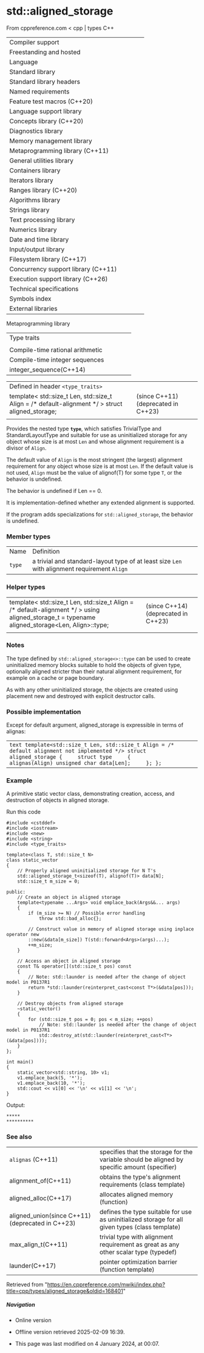 # std::aligned_storage

From cppreference.com
< cpp‎ | types
C++

|  |  |  |  |  |
| --- | --- | --- | --- | --- |
| Compiler support | | | | |
| Freestanding and hosted | | | | |
| Language | | | | |
| Standard library | | | | |
| Standard library headers | | | | |
| Named requirements | | | | |
| Feature test macros (C++20) | | | | |
| Language support library | | | | |
| Concepts library (C++20) | | | | |
| Diagnostics library | | | | |
| Memory management library | | | | |
| Metaprogramming library (C++11) | | | | |
| General utilities library | | | | |
| Containers library | | | | |
| Iterators library | | | | |
| Ranges library (C++20) | | | | |
| Algorithms library | | | | |
| Strings library | | | | |
| Text processing library | | | | |
| Numerics library | | | | |
| Date and time library | | | | |
| Input/output library | | | | |
| Filesystem library (C++17) | | | | |
| Concurrency support library (C++11) | | | | |
| Execution support library (C++26) | | | | |
| Technical specifications | | | | |
| Symbols index | | | | |
| External libraries | | | | |

Metaprogramming library

|  |  |  |  |  |
| --- | --- | --- | --- | --- |
| Type traits | | | | |
| |  |  |  |  |  | | --- | --- | --- | --- | --- | | Type categories | | | | | | is_void(C++11) | | | | | | is_null_pointer(C++11)(DR\*) | | | | | | |  |  |  |  |  | | --- | --- | --- | --- | --- | | is_array(C++11) | | | | | | is_pointer(C++11) | | | | | | is_enum(C++11) | | | | | | is_union(C++11) | | | | | | is_class(C++11) | | | | | | is_function(C++11) | | | | | | is_reference(C++11) | | | | | | |  |  |  |  |  | | --- | --- | --- | --- | --- | | is_object(C++11) | | | | | | is_scalar(C++11) | | | | | | is_compound(C++11) | | | | | | is_integral(C++11) | | | | | | is_floating_point(C++11) | | | | | | is_fundamental(C++11) | | | | | | is_arithmetic(C++11) | | | | | | | is_lvalue_reference(C++11) | | | | | | is_rvalue_reference(C++11) | | | | | | is_member_pointer(C++11) | | | | | | is_member_object_pointer(C++11) | | | | | | is_member_function_pointer(C++11) | | | | | | Type properties | | | | | | is_const(C++11) | | | | | | is_volatile(C++11) | | | | | | is_empty(C++11) | | | | | | is_polymorphic(C++11) | | | | | | is_final(C++14) | | | | | | is_abstract(C++11) | | | | | | is_aggregate(C++17) | | | | | | is_implicit_lifetime(C++23) | | | | | | is_trivial(C++11)(deprecated in C++26) | | | | | | is_trivially_copyable(C++11) | | | | | | is_standard_layout(C++11) | | | | | | is_literal_type(C++11)(until C++20\*) | | | | | | is_pod(C++11)(deprecated in C++20) | | | | | | is_signed(C++11) | | | | | | is_unsigned(C++11) | | | | | | is_bounded_array(C++20) | | | | | | is_unbounded_array(C++20) | | | | | | is_scoped_enum(C++23) | | | | | | has_unique_object_representations(C++17) | | | | | | Type trait constants | | | | | | integral_constantbool_constanttrue_typefalse_type(C++11)(C++17)(C++11)(C++11) | | | | | | Metafunctions | | | | | | conjunction(C++17) | | | | | | disjunction(C++17) | | | | | | negation(C++17) | | | | | | |  |  |  |  |  | | --- | --- | --- | --- | --- | | Supported operations | | | | | | |  |  |  |  |  | | --- | --- | --- | --- | --- | | is_constructibleis_trivially_constructibleis_nothrow_constructible(C++11)(C++11)(C++11) | | | | | | is_default_constructibleis_trivially_default_constructibleis_nothrow_default_constructible(C++11)(C++11)(C++11) | | | | | | is_copy_constructibleis_trivially_copy_constructibleis_nothrow_copy_constructible(C++11)(C++11)(C++11) | | | | | | is_move_constructibleis_trivially_move_constructibleis_nothrow_move_constructible(C++11)(C++11)(C++11) | | | | | | is_assignableis_trivially_assignableis_nothrow_assignable(C++11)(C++11)(C++11) | | | | | | |  |  |  |  |  | | --- | --- | --- | --- | --- | | is_copy_assignableis_trivially_copy_assignableis_nothrow_copy_assignable(C++11)(C++11)(C++11) | | | | | | is_move_assignableis_trivially_move_assignableis_nothrow_move_assignable(C++11)(C++11)(C++11) | | | | | | is_destructibleis_trivially_destructibleis_nothrow_destructible(C++11)(C++11)(C++11) | | | | | | has_virtual_destructor(C++11) | | | | | | is_swappable_withis_swappableis_nothrow_swappable_withis_nothrow_swappable(C++17)(C++17)(C++17)(C++17) | | | | | |  | | | | | | | Relationships and property queries | | | | | | |  |  |  |  |  | | --- | --- | --- | --- | --- | | is_same(C++11) | | | | | | is_convertibleis_nothrow_convertible(C++11)(C++20) | | | | | | is_layout_compatible(C++20) | | | | | | is_pointer_interconvertible_base_of(C++20) | | | | | | is_pointer_interconvertible_with_class(C++20) | | | | | | is_corresponding_member(C++20) | | | | | | reference_constructs_from_temporary(C++23) | | | | | | reference_converts_from_temporary(C++23) | | | | | | |  |  |  |  |  | | --- | --- | --- | --- | --- | | is_base_of(C++11) | | | | | | is_virtual_base_of(C++26) | | | | | | alignment_of(C++11) | | | | | | rank(C++11) | | | | | | extent(C++11) | | | | | | is_invocableis_invocable_ris_nothrow_invocableis_nothrow_invocable_r(C++17)(C++17)(C++17)(C++17) | | | | | | | Type modifications | | | | | | |  |  |  |  |  | | --- | --- | --- | --- | --- | | remove_cvremove_constremove_volatile(C++11)(C++11)(C++11) | | | | | | add_cvadd_constadd_volatile(C++11)(C++11)(C++11) | | | | | | make_signed(C++11) | | | | | | make_unsigned(C++11) | | | | | | |  |  |  |  |  | | --- | --- | --- | --- | --- | | remove_reference(C++11) | | | | | | add_lvalue_referenceadd_rvalue_reference(C++11)(C++11) | | | | | | remove_pointer(C++11) | | | | | | add_pointer(C++11) | | | | | | remove_extent(C++11) | | | | | | remove_all_extents(C++11) | | | | | |  | | | | | | | Type transformations | | | | | | |  |  |  |  |  | | --- | --- | --- | --- | --- | | ****aligned_storage****(C++11)(deprecated in C++23) | | | | | | aligned_union(C++11)(deprecated in C++23) | | | | | | decay(C++11) | | | | | | remove_cvref(C++20) | | | | | | result_ofinvoke_result(C++11)(until C++20\*)(C++17) | | | | | |  | | | | | | |  |  |  |  |  | | --- | --- | --- | --- | --- | | conditional(C++11) | | | | | | common_type(C++11) | | | | | | common_reference(C++20) | | | | | | underlying_type(C++11) | | | | | | type_identity(C++20) | | | | | | enable_if(C++11) | | | | | | void_t(C++17) | | | | | | |
| Compile-time rational arithmetic | | | | |
| Compile-time integer sequences | | | | |
| integer_sequence(C++14) | | | | |

|  |  |  |
| --- | --- | --- |
| Defined in header `<type_traits>` |  |  |
| template< std::size_t Len, std::size_t Align = /\* default-alignment \*/ >  struct aligned_storage; |  | (since C++11)  (deprecated in C++23) |
|  |  |  |

Provides the nested type **`type`**, which satisfies TrivialType and StandardLayoutType and suitable for use as uninitialized storage for any object whose size is at most `Len` and whose alignment requirement is a divisor of `Align`.

The default value of `Align` is the most stringent (the largest) alignment requirement for any object whose size is at most `Len`. If the default value is not used, `Align` must be the value of alignof(T) for some type `T`, or the behavior is undefined.

The behavior is undefined if Len == 0.

It is implementation-defined whether any extended alignment is supported.

If the program adds specializations for `std::aligned_storage`, the behavior is undefined.

### Member types

|  |  |
| --- | --- |
| Name | Definition |
| `type` | a trivial and standard-layout type of at least size `Len` with alignment requirement `Align` |

### Helper types

|  |  |  |
| --- | --- | --- |
| template< std::size_t Len, std::size_t Align = /\* default-alignment \*/ >  using aligned_storage_t = typename aligned_storage<Len, Align>::type; |  | (since C++14)  (deprecated in C++23) |
|  |  |  |

### Notes

The type defined by `std::aligned_storage<>::type` can be used to create uninitialized memory blocks suitable to hold the objects of given type, optionally aligned stricter than their natural alignment requirement, for example on a cache or page boundary.

As with any other uninitialized storage, the objects are created using placement new and destroyed with explicit destructor calls.

### Possible implementation

Except for default argument, aligned_storage is expressible in terms of alignas:

|  |
| --- |
| ```text template<std::size_t Len, std::size_t Align = /* default alignment not implemented */> struct aligned_storage {     struct type     {         alignas(Align) unsigned char data[Len];     }; }; ``` |

### Example

A primitive static vector class, demonstrating creation, access, and destruction of objects in aligned storage.

Run this code

```
#include <cstddef>
#include <iostream>
#include <new>
#include <string>
#include <type_traits>
 
template<class T, std::size_t N>
class static_vector
{
    // Properly aligned uninitialized storage for N T's
    std::aligned_storage_t<sizeof(T), alignof(T)> data[N];
    std::size_t m_size = 0;
 
public:
    // Create an object in aligned storage
    template<typename ...Args> void emplace_back(Args&&... args)
    {
        if (m_size >= N) // Possible error handling
            throw std::bad_alloc{};
 
        // Construct value in memory of aligned storage using inplace operator new
        ::new(&data[m_size]) T(std::forward<Args>(args)...);
        ++m_size;
    }
 
    // Access an object in aligned storage
    const T& operator[](std::size_t pos) const
    {
        // Note: std::launder is needed after the change of object model in P0137R1
        return *std::launder(reinterpret_cast<const T*>(&data[pos]));
    }
 
    // Destroy objects from aligned storage
    ~static_vector()
    {
        for (std::size_t pos = 0; pos < m_size; ++pos)
            // Note: std::launder is needed after the change of object model in P0137R1
            std::destroy_at(std::launder(reinterpret_cast<T*>(&data[pos])));
    }
};
 
int main()
{
    static_vector<std::string, 10> v1;
    v1.emplace_back(5, '*');
    v1.emplace_back(10, '*');
    std::cout << v1[0] << '\n' << v1[1] << '\n';
}

```

Output:

```
*****
**********

```

### See also

|  |  |
| --- | --- |
| `alignas` (C++11) | specifies that the storage for the variable should be aligned by specific amount (specifier) |
| alignment_of(C++11) | obtains the type's alignment requirements   (class template) |
| aligned_alloc(C++17) | allocates aligned memory   (function) |
| aligned_union(since C++11)(deprecated in C++23) | defines the type suitable for use as uninitialized storage for all given types   (class template) |
| max_align_t(C++11) | trivial type with alignment requirement as great as any other scalar type   (typedef) |
| launder(C++17) | pointer optimization barrier   (function template) |

Retrieved from "<https://en.cppreference.com/mwiki/index.php?title=cpp/types/aligned_storage&oldid=168401>"

##### Navigation

- Online version
- Offline version retrieved 2025-02-09 16:39.

- This page was last modified on 4 January 2024, at 00:07.